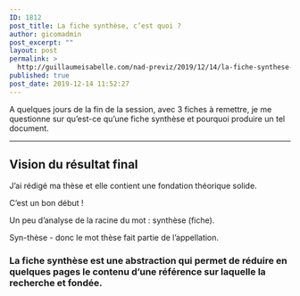 ```yaml
---
ID: 1812
post_title: La fiche synthèse, c’est quoi ?
author: gicomadmin
post_excerpt: ""
layout: post
permalink: >
  http://guillaumeisabelle.com/nad-previz/2019/12/14/la-fiche-synthese-cest-quoi/
published: true
post_date: 2019-12-14 11:52:27
---
```

<!-- wp:paragraph -->

A quelques jours de la fin de la session, avec 3 fiches à remettre, je me questionne sur qu’est-ce qu’une fiche synthèse et pourquoi produire un tel document.

<!-- /wp:paragraph -->

<!-- wp:separator -->

<hr class="wp-block-separator" />

<!-- /wp:separator -->

<!-- wp:heading -->

## Vision du **résultat** final

<!-- /wp:heading -->

<!-- wp:paragraph -->

J’ai rédigé ma thèse et elle contient une fondation théorique solide.

<!-- /wp:paragraph -->

<!-- wp:paragraph {"align":"right"} -->

<p class="has-text-align-right">
  C’est un bon début !
</p>

<!-- /wp:paragraph -->

<!-- wp:paragraph -->

Un peu d’analyse de la racine du mot : synthèse (fiche).

<!-- /wp:paragraph -->

<!-- wp:paragraph -->

Syn-thèse - donc le mot thèse fait partie de l’appellation.

<!-- /wp:paragraph -->

<!-- wp:heading {"level":3} -->

### La fiche synthèse est une abstraction qui permet de réduire en quelques pages le contenu d’une référence sur laquelle la recherche et fondée.

<!-- /wp:heading -->